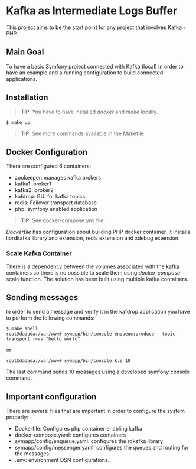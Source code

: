 # Kafka as Intermediate Logs Buffer
This project aims to be the start point for any project that involves Kafka + PHP.

## Main Goal
To have a basic Symfony project connected with Kafka (local) in order to have an
example and a running configuration to build connected applications.

## Installation
> **TIP**: You have to have installed _docker_ and _make_ locally.

    $ make up

> **TIP**: See more commands available in the Makefile

## Docker Configuration
There are configured 6 containers:
* zookeeper: manages kafka brokers 
* kafka1: broker1
* kafka2: broker2
* kafdrop: GUI for kafka topics
* redis: Failover transport database
* php: symfony enabled application

> **TIP**: See docker-compose.yml file.

_Dockerfile_ has configuration about building PHP docker container. 
It installs librdkafka library and extension, redis extension and xdebug extension.

### Scale Kafka Container
There is a dependency between the volumes associated with the kafka containers so there is no possible
to scale them using _docker-compose_ scale function. The solution has been built using
multiple kafka containers.

## Sending messages
In order to send a message and verify it in the kafdrop application you have to
perform the following commands:

    $ make shell
    root@dadada:/var/www# symapp/bin/console enqueue:produce --topic transport -vvv "hello world"

or 

    root@dadada:/var/www# symapp/bin/console k:s 10

The last command sends 10 messages using a developed symfony console command.

## Important configuration
There are several files that are important in order to configure the system properly:
* Dockerfile: Configures php container enabling kafka
* docker-compose.yaml: configures containers
* symapp/config/enqueue.yaml: configures the rdkafka library
* symapp/config/messenger.yaml: configures the queues and routing for the messages.
* .env: environment DSN configurations.

